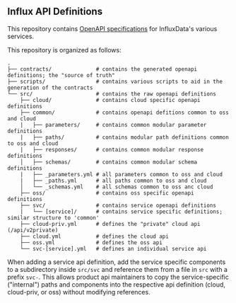 ## Influx API Definitions

This repository contains [OpenAPI specifications](https://www.openapis.org/) for InfluxData's various services.

This repository is organized as follows:

```
.
├── contracts/              # contains the generated openapi definitions; the "source of truth"
├── scripts/                # contains various scripts to aid in the generation of the contracts
└── src/                    # contains the raw openapi definitions
    ├── cloud/              # contains cloud specific openapi definitions
    ├── common/             # contains openapi defitions common to oss and cloud
    |   ├── parameters/     # contains common modular parameter definitions
    |   ├── paths/          # contains modular path definitions common to oss and cloud
    |   ├── responses/      # contains common modular response definitions
    │   ├── schemas/        # contains common modular schema definitions
    |   ├── _parameters.yml # all parameters common to oss and cloud
    |   ├── _paths.yml      # all paths common to oss and cloud
    │   └── _schemas.yml    # all schemas common to oss anc cloud
    ├── oss/                # contains oss specific openapi definitions
    ├── svc/                # contains service openapi definitions
    |   └── [service]/      # contains service specific definitions; similar structure to 'common'
    ├── cloud-priv.yml      # defines the "private" cloud api (/api/v2private)
    ├── cloud.yml           # defines the cloud api
    ├── oss.yml             # defines the oss api
    └── svc-[service].yml   # defines an individual service api
```

When adding a service api definition, add the service specific components to a subdirectory inside `src/svc` and reference them from a file in `src` with a prefix `svc-`. This allows product api maintainers to copy the service-specific ("internal") paths and components into the respective api definition (cloud, cloud-priv, or oss) without modifying references.
